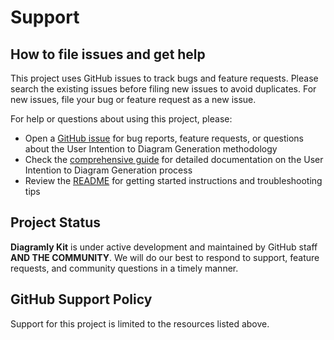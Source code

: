 # Support 

## How to file issues and get help

This project uses GitHub issues to track bugs and feature requests. Please search the existing issues before filing new issues to avoid duplicates. For new issues, file your bug or feature request as a new issue.

For help or questions about using this project, please:

- Open a [GitHub issue](https://github.com/github/diagramly-kit/issues/new) for bug reports, feature requests, or questions about the User Intention to Diagram Generation methodology
- Check the [comprehensive guide](./diagram-generation.md) for detailed documentation on the User Intention to Diagram Generation process
- Review the [README](./README.md) for getting started instructions and troubleshooting tips

## Project Status

**Diagramly Kit** is under active development and maintained by GitHub staff **AND THE COMMUNITY**. We will do our best to respond to support, feature requests, and community questions in a timely manner.

## GitHub Support Policy

Support for this project is limited to the resources listed above.

